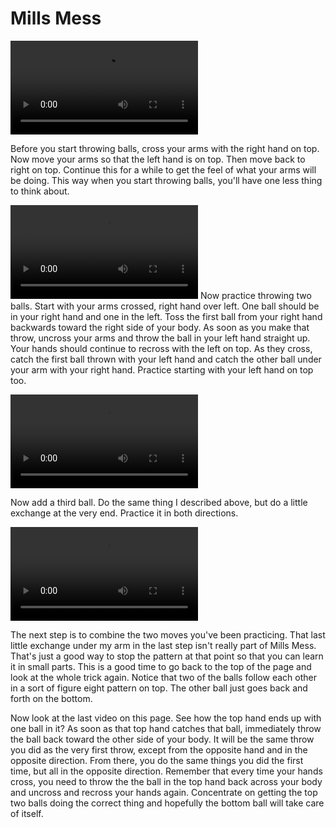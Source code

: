 # Mills Mess

![MillsMess](/videos/mp4/millsmess.mp4)

Before you start throwing balls, cross your arms with the right hand on top. Now move your arms so that the left hand is on top. Then move back to right on top. Continue this for a while to get the feel of what your arms will be doing. This way when you start throwing balls, you'll have one less thing to think about.

![MillsMessArmCross](/videos/mp4/millsmessarmcross.mp4)
Now practice throwing two balls. Start with your arms crossed, right hand over left. One ball should be in your right hand and one in the left. Toss the first ball from your right hand backwards toward the right side of your body. As soon as you make that throw, uncross your arms and throw the ball in your left hand straight up. Your hands should continue to recross with the left on top. As they cross, catch the first ball thrown with your left hand and catch the other ball under your arm with your right hand. Practice starting with your left hand on top too.

![MillsMess2Balls](/videos/mp4/millsmess2balls.mp4)

Now add a third ball. Do the same thing I described above, but do a little exchange at the very end. Practice it in both directions.

![MillsMess3BallPractice](/videos/mp4/millsmess3ballpractice.mp4)

The next step is to combine the two moves you've been practicing. That last little exchange under my arm in the last step isn't really part of Mills Mess. That's just a good way to stop the pattern at that point so that you can learn it in small parts. This is a good time to go back to the top of the page and look at the whole trick again. Notice that two of the balls follow each other in a sort of figure eight pattern on top. The other ball just goes back and forth on the bottom.

Now look at the last video on this page. See how the top hand ends up with one ball in it? As soon as that top hand catches that ball, immediately throw the ball back toward the other side of your body. It will be the same throw you did as the very first throw, except from the opposite hand and in the opposite direction. From there, you do the same things you did the first time, but all in the opposite direction. Remember that every time your hands cross, you need to throw the the ball in the top hand back across your body and uncross and recross your hands again. Concentrate on getting the top two balls doing the correct thing and hopefully the bottom ball will take care of itself.

